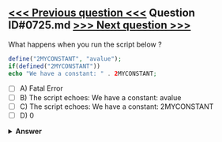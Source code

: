[<<< Previous question <<<](0724.md)   Question ID#0725.md   [>>> Next question >>>](0726.md)
---

What happens when you run the script below ?

```php
define("2MYCONSTANT", "avalue");
if(defined("2MYCONSTANT"))
echo "We have a constant: " . 2MYCONSTANT;
```

- [ ] A) Fatal Error
- [ ] B) The script echoes: We have a constant: avalue
- [ ] C) The script echoes: We have a constant: 2MYCONSTANT
- [ ] D) 0

<details><summary><b>Answer</b></summary>
<p>
  Answer: <strong>A</strong>
</p>
</details>
